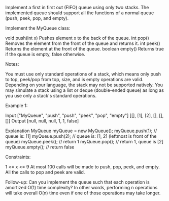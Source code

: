 Implement a first in first out (FIFO) queue using only two stacks. The
implemented queue should support all the functions of a normal queue (push,
peek, pop, and empty).

Implement the MyQueue class:


void push(int x) Pushes element x to the back of the queue.
int pop() Removes the element from the front of the queue and returns it.
int peek() Returns the element at the front of the queue.
boolean empty() Returns true if the queue is empty, false otherwise.


Notes:


You must use only standard operations of a stack, which means only push to
top, peek/pop from top, size, and is empty operations are valid.
Depending on your language, the stack may not be supported natively. You may
simulate a stack using a list or deque (double-ended queue) as long as you
use only a stack's standard operations.



Example 1:


Input
["MyQueue", "push", "push", "peek", "pop", "empty"]
[[], [1], [2], [], [], []]
Output
[null, null, null, 1, 1, false]

Explanation
MyQueue myQueue = new MyQueue();
myQueue.push(1); // queue is: [1]
myQueue.push(2); // queue is: [1, 2] (leftmost is front of the queue)
myQueue.peek(); // return 1
myQueue.pop(); // return 1, queue is [2]
myQueue.empty(); // return false



Constraints:


1 <= x <= 9
At most 100 calls will be made to push, pop, peek, and empty.
All the calls to pop and peek are valid.



Follow-up: Can you implement the queue such that each operation is amortized
O(1) time complexity? In other words, performing n operations will take
overall O(n) time even if one of those operations may take longer.



